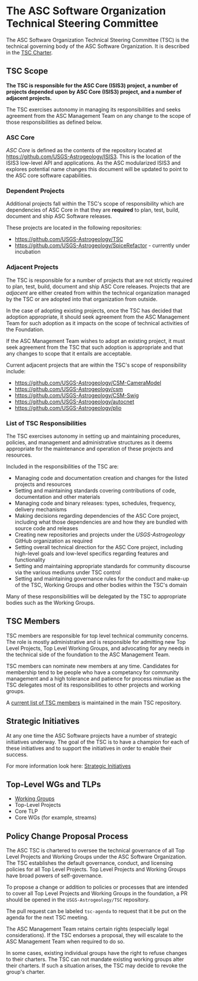 # The ASC Software Organization Technical Steering Committee

The ASC Software Organization Technical Steering Committee (TSC) is the technical
governing body of the ASC Software Organization. It is described in the
[TSC Charter][].

## TSC Scope

**The TSC is responsible for the ASC Core (ISIS3) project, a number of projects
depended upon by ASC Core (ISIS3) project, and a number of adjacent projects.**

The TSC exercises autonomy in managing its responsibilities and seeks agreement
from the ASC Management Team on any change to the scope of those
responsibilities as defined below.

### ASC Core

*ASC Core* is defined as the contents of the repository located at
<https://github.com/USGS-Astrogeology/ISIS3>. This is the location of the ISIS3 low-level API and applications. As the ASC modularized ISIS3 and explores potential name changes this document will be updated to point to the ASC core software capabilities.

### Dependent Projects

Additional projects fall within the TSC's scope of responsibility which are
dependencies of ASC Core in that they are **required** to plan, test, build,
document and ship ASC Software releases.

These projects are located in the following repositories:

* https://github.com/USGS-Astrogeology/TSC
* https://github.com/USGS-Astrogeology/SpiceRefactor - currently under incubation

### Adjacent Projects

The TSC is responsible for a number of projects that are not strictly required
to plan, test, build, document and ship ASC Core releases. Projects that are
_adjacent_ are either created from within the technical organization managed by
the TSC or are adopted into that organization from outside.

In the case of adopting existing projects, once the TSC has decided that
adoption appropriate, it should seek agreement from the ASC Management Team
for such adoption as it impacts on the scope of technical activities of the
Foundation.

If the ASC Management Team wishes to adopt an existing project, it must
seek agreement from the TSC that such adoption is appropriate and that any
changes to scope that it entails are acceptable.

Current adjacent projects that are within the TSC's scope of responsibility
include:

* https://github.com/USGS-Astrogeology/CSM-CameraModel
* https://github.com/USGS-Astrogeology/csm
* https://github.com/USGS-Astrogeology/CSM-Swig
* https://github.com/USGS-Astrogeology/autocnet
* https://github.com/USGS-Astrogeology/plio

### List of TSC Responsibilities

The TSC exercises autonomy in setting up and maintaining procedures, policies,
and management and administrative structures as it deems appropriate for the
maintenance and operation of these projects and resources.

Included in the responsibilities of the TSC are:

* Managing code and documentation creation and changes for the listed projects
  and resources
* Setting and maintaining standards covering contributions of code,
  documentation and other materials
* Managing code and binary releases: types, schedules, frequency, delivery
  mechanisms
* Making decisions regarding dependencies of the ASC Core project,
  including what those dependencies are and how they are bundled with source
  code and releases
* Creating new repositories and projects under the _USGS-Astrogeology_ GitHub organization
  as required
* Setting overall technical direction for the ASC Core project, including
  high-level goals and low-level specifics regarding features and functionality
* Setting and maintaining appropriate standards for community discourse via the
  various mediums under TSC control
* Setting and maintaining governance rules for the conduct and make-up of the
  TSC, Working Groups and other bodies within the TSC's domain

Many of these responsibilities will be delegated by the TSC to appropriate
bodies such as the Working Groups.

## TSC Members

TSC members are responsible for top level technical community concerns. The role
is mostly administrative and is responsible for admitting new Top Level
Projects, Top Level Working Groups, and advocating for any needs in the
technical side of the foundation to the ASC Management Team.

TSC members can nominate new members at any time. Candidates for membership tend
to be people who have a competancy for community management and a high tolerance
and patience for process minutiae as the TSC delegates most of its responsibilities
to other projects and working groups.

A [current list of TSC members](https://github.com/USGS-Astrogeology/TSC/blob/master/Members.md)
is maintained in the main TSC repository.

## Strategic Initiatives

At any one time the ASC Software projects have a number of strategic initiatives
underway.  The goal of the TSC is to have a champion for each of these
initiatives and to support the initiatives in order to enable their
success.

For more information look here:
[Strategic Initiatives](https://github.com/USGS-Astrogeology/TSC/blob/master/Strategic-Initiatives.md)

## Top-Level WGs and TLPs

* [Working Groups](WORKING_GROUPS.md)
* Top-Level Projects
 * Core TLP
  * Core WGs (for example, streams)

## Policy Change Proposal Process

The ASC TSC is chartered to oversee the technical governance of all Top
Level Projects and Working Groups under the ASC Software Organization. The TSC
establishes the default governance, conduct, and licensing policies for all Top
Level Projects. Top Level Projects and Working Groups have broad powers of
self-governance.

To propose a change or addition to policies or processes that are intended to
cover all Top Level Projects and Working Groups in the foundation, a PR should
be opened in the `USGS-Astrogeology/TSC` repository.

The pull request can be labeled `tsc-agenda` to request that it be put on the
agenda for the next TSC meeting.

The ASC Management Team retains certain rights (especially
legal considerations). If the TSC endorses a proposal, they will escalate to the
ASC Management Team when required to do so.

In some cases, existing individual groups have the right to refuse changes to
their charters. The TSC can not mandate existing working groups alter their
charters. If such a situation arises, the TSC may decide to revoke the group's
charter.

[TSC Charter]: https://github.com/USGS-Astrogeology/TSC/blob/master/TSC-Charter.md
[Project Lifecycle.md]: ./Project-Lifecycle.md
